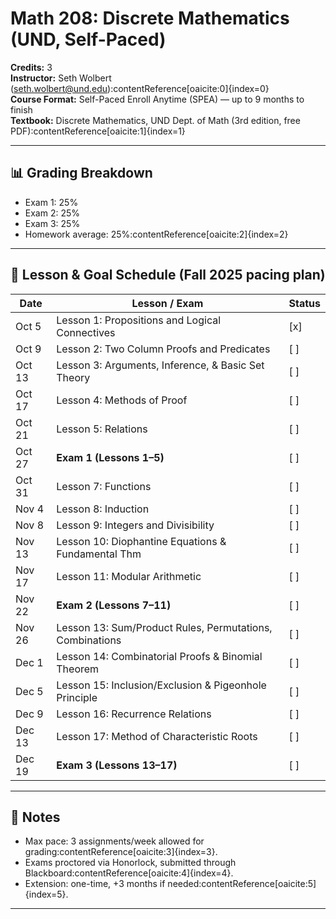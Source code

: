 # Math 208: Discrete Mathematics (UND, Self-Paced)

**Credits:** 3  
**Instructor:** Seth Wolbert (seth.wolbert@und.edu):contentReference[oaicite:0]{index=0}  
**Course Format:** Self-Paced Enroll Anytime (SPEA) — up to 9 months to finish  
**Textbook:** Discrete Mathematics, UND Dept. of Math (3rd edition, free PDF):contentReference[oaicite:1]{index=1}  

---

## 📊 Grading Breakdown
- Exam 1: 25%  
- Exam 2: 25%  
- Exam 3: 25%  
- Homework average: 25%:contentReference[oaicite:2]{index=2}  

---

## 📅 Lesson & Goal Schedule (Fall 2025 pacing plan)

| Date       | Lesson / Exam                                          | Status |
|------------|--------------------------------------------------------|--------|
| Oct 5      | Lesson 1: Propositions and Logical Connectives         | [x]    |
| Oct 9      | Lesson 2: Two Column Proofs and Predicates             | [ ]    |
| Oct 13     | Lesson 3: Arguments, Inference, & Basic Set Theory     | [ ]    |
| Oct 17     | Lesson 4: Methods of Proof                             | [ ]    |
| Oct 21     | Lesson 5: Relations                                    | [ ]    |
| Oct 27     | **Exam 1 (Lessons 1–5)**                               | [ ]    |
| Oct 31     | Lesson 7: Functions                                    | [ ]    |
| Nov 4      | Lesson 8: Induction                                    | [ ]    |
| Nov 8      | Lesson 9: Integers and Divisibility                    | [ ]    |
| Nov 13     | Lesson 10: Diophantine Equations & Fundamental Thm     | [ ]    |
| Nov 17     | Lesson 11: Modular Arithmetic                          | [ ]    |
| Nov 22     | **Exam 2 (Lessons 7–11)**                              | [ ]    |
| Nov 26     | Lesson 13: Sum/Product Rules, Permutations, Combinations | [ ]    |
| Dec 1      | Lesson 14: Combinatorial Proofs & Binomial Theorem     | [ ]    |
| Dec 5      | Lesson 15: Inclusion/Exclusion & Pigeonhole Principle  | [ ]    |
| Dec 9      | Lesson 16: Recurrence Relations                        | [ ]    |
| Dec 13     | Lesson 17: Method of Characteristic Roots              | [ ]    |
| Dec 19     | **Exam 3 (Lessons 13–17)**                             | [ ]    |

---

## 📝 Notes
- Max pace: 3 assignments/week allowed for grading:contentReference[oaicite:3]{index=3}.  
- Exams proctored via Honorlock, submitted through Blackboard:contentReference[oaicite:4]{index=4}.  
- Extension: one-time, +3 months if needed:contentReference[oaicite:5]{index=5}.  

---
